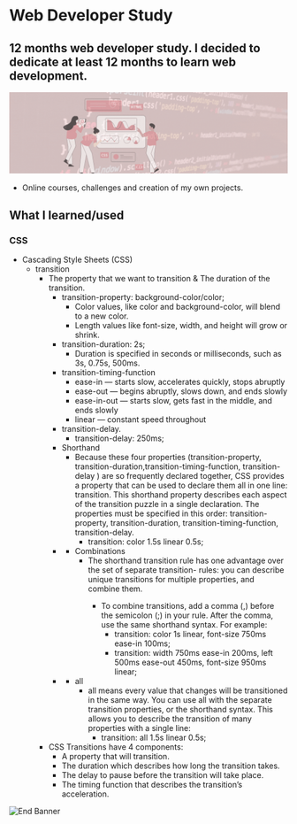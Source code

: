 # Web Developer Study
## 12 months web developer study. I decided to dedicate at least 12 months to learn web development.

![Begin Banner](/Documentation/top-1200x350.gif)

* Online courses, challenges and creation of my own projects.

## What I learned/used 
### CSS 
* Cascading Style Sheets (CSS) 
    * transition
        * The property that we want to transition & The duration of the transition.
            * transition-property: background-color/color;
                * Color values, like color and background-color, will blend to a new color.
                * Length values like font-size, width, and height will grow or shrink.
            * transition-duration: 2s;
                * Duration is specified in seconds or milliseconds, such as 3s, 0.75s, 500ms.
            * transition-timing-function
                * ease-in — starts slow, accelerates quickly, stops abruptly
                * ease-out — begins abruptly, slows down, and ends slowly
                * ease-in-out — starts slow, gets fast in the middle, and ends slowly
                * linear — constant speed throughout
            * transition-delay.
                * transition-delay: 250ms;
            * Shorthand
                * Because these four properties (transition-property, transition-duration,transition-timing-function,  transition-delay ) are so frequently declared together, CSS provides a property that can be used to declare them all in one line: transition. This shorthand property describes each aspect of the transition puzzle in a single declaration. The properties must be specified in this order: transition-property, transition-duration, transition-timing-function, transition-delay.
                    * transition: color 1.5s linear 0.5s;
            *   * Combinations
                    * The shorthand transition rule has one advantage over the set of separate transition-<property> rules: you can describe unique transitions for multiple properties, and combine them.
                        * To combine transitions, add a comma (,) before the semicolon (;) in your rule. After the comma, use the same shorthand syntax. For example:
                            * transition: color 1s linear, font-size 750ms ease-in 100ms;
                            * transition: width 750ms ease-in 200ms, left 500ms ease-out 450ms, font-size 950ms linear;
            *   * all
                    * all means every value that changes will be transitioned in the same way. You can use all with the separate transition properties, or the shorthand syntax. This allows you to describe the transition of many properties with a single line:
                        * transition: all 1.5s linear 0.5s;
        * CSS Transitions have 4 components:
            * A property that will transition.
            * The duration which describes how long the transition takes.
            * The delay to pause before the transition will take place.
            * The timing function that describes the transition’s acceleration.
        



![End Banner](/Documentation/botton-1200x350.gif)